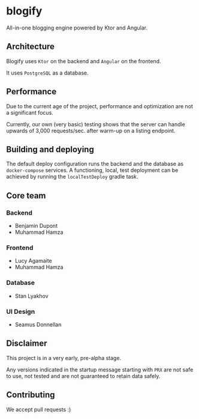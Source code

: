 # blogify

All-in-one blogging engine powered by Ktor and Angular.

## Architecture

Blogify uses `Ktor` on the backend and `Angular` on the frontend.

It uses `PostgreSQL` as a database.

## Performance

Due to the current age of the project, performance and optimization are not a significant focus.

Currently, our own (very basic) testing shows that the server can handle upwards of 3,000 requests/sec. after warm-up on a listing endpoint.

## Building and deploying

The default deploy configuration runs the backend and the database as `docker-compose` services. A functioning, local, test deployment can be achieved by running the `localTestDeploy` gradle task.

## Core team

### Backend
- Benjamin Dupont
- Muhammad Hamza

### Frontend
- Lucy Agamaite
- Muhammad Hamza

### Database
- Stan Lyakhov

### UI Design
- Seamus Donnellan

## Disclaimer

This project is in a very early, pre-alpha stage.

Any versions indicated in the startup message starting with `PRX` are not safe to use, not tested and are not guaranteed to retain data safely.

## Contributing

We accept pull requests :)
